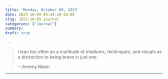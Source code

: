 ```yaml
---
title: 'Monday, October 09, 2023'
date: 2023-10-09 05:44:18-04:00
slug: 2023-10-09-journal
categories: ["Journal"]
summary: 
draft: true

---
```




> I lean too often on a multitude of mediums, techinques, and visuals as a distraction to being brave in just one.
> 
> --Jeremy Mann

----

